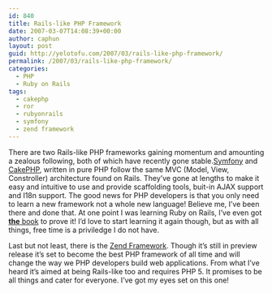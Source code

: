 ```yaml
---
id: 840
title: Rails-like PHP Framework
date: 2007-03-07T14:08:39+00:00
author: caphun
layout: post
guid: http://yelotofu.com/2007/03/rails-like-php-framework/
permalink: /2007/03/rails-like-php-framework/
categories:
  - PHP
  - Ruby on Rails
tags:
  - cakephp
  - ror
  - rubyonrails
  - symfony
  - zend framework
---
```

There are two Rails-like PHP frameworks gaining momentum and amounting a zealous following, both of which have recently gone stable.[Symfony](http://www.symfony-project.com) and [CakePHP](http://cakephp.org), written in pure PHP follow the same MVC (Model, View, Constroller) architecture found on Rails. They&#8217;ve gone at lengths to make it easy and intuitive to use and provide scaffolding tools, buit-in AJAX support and I18n support. The good news for PHP developers is that you only need to learn a new framework not a whole new language! Believe me, I&#8217;ve been there and done that. At one point I was learning Ruby on Rails, I&#8217;ve even got [**the** book](http://www.pragmaticprogrammer.com/titles/ruby/index.html) to prove it! I&#8217;d love to start learning it again though, but as with all things, free time is a priviledge I do not have.

Last but not least, there is the [Zend Framework](http://framework.zend.com/). Though it&#8217;s still in preview release it&#8217;s set to become the best PHP framework of all time and will change the way we PHP developers build web applications. From what I&#8217;ve heard it&#8217;s aimed at being Rails-like too and requires PHP 5. It promises to be all things and cater for everyone. I&#8217;ve got my eyes set on this one!